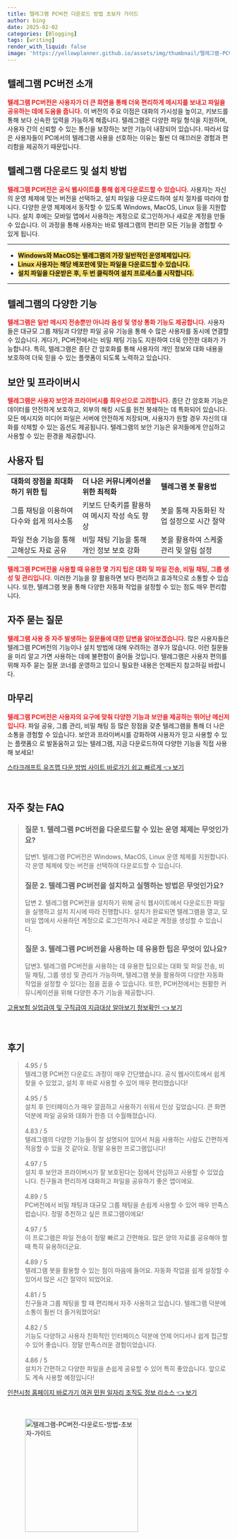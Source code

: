 ```yaml
---
title: 텔레그램 PC버전 다운로드 방법 초보자 가이드
author: bing
date: 2025-02-02
categories: [Blogging]
tags: [writing]
render_with_liquid: false
image: 'https://yellowplanner.github.io/assets/img/thumbnail/텔레그램-PC버전-다운로드-방법-초보자-가이드.webp'
---
```



<h2 id='텔레그램_PC버전_소개'>텔레그램 PC버전 소개</h2>

<p><b><span style="color: #ee2323;">텔레그램 PC버전은 사용자가 더 큰 화면을 통해 더욱 편리하게 메시지를 보내고 파일을 공유하는 데에 도움을 줍니다.</span></b> 이 버전의 주요 이점은 대화의 가시성을 높이고, 키보드를 통해 보다 신속한 입력을 가능하게 해줍니다. 텔레그램은 다양한 파일 형식을 지원하며, 사용자 간의 신뢰할 수 있는 통신을 보장하는 보안 기능이 내장되어 있습니다. 따라서 많은 사용자들이 PC에서의 텔레그램 사용을 선호하는 이유는 훨씬 더 매끄러운 경험과 편리함을 제공하기 때문입니다.</p>

<h2 id='텔레그램_다운로드_및_설치'>텔레그램 다운로드 및 설치 방법</h2>

<p><b><span style="color: #ee2323;">텔레그램 PC버전은 공식 웹사이트를 통해 쉽게 다운로드할 수 있습니다.</span></b> 사용자는 자신의 운영 체제에 맞는 버전을 선택하고, 설치 파일을 다운로드하여 설치 절차를 따라야 합니다. 다양한 운영 체제에서 동작할 수 있도록 Windows, MacOS, Linux 등을 지원합니다. 설치 후에는 모바일 앱에서 사용하는 계정으로 로그인하거나 새로운 계정을 만들 수 있습니다. 이 과정을 통해 사용자는 바로 텔레그램의 편리한 모든 기능을 경험할 수 있게 됩니다.</p>

<hr />

<ul>
    <li><b><span style="background-color: #ffe066;">Windows와 MacOS는 텔레그램의 가장 일반적인 운영체제입니다.</span></b></li>
    <li><b><span style="background-color: #ffe066;">Linux 사용자는 해당 배포판에 맞는 파일을 다운로드할 수 있습니다.</span></b></li>
    <li><b><span style="background-color: #ffe066;">설치 파일을 다운받은 후, 두 번 클릭하여 설치 프로세스를 시작합니다.</span></b></li>
</ul>

<hr />

<h2 id='텔레그램의_다양한_기능'>텔레그램의 다양한 기능</h2>

<p><b><span style="color: #ee2323;">텔레그램은 일반 메시지 전송뿐만 아니라 음성 및 영상 통화 기능도 제공합니다.</span></b> 사용자들은 대규모 그룹 채팅과 다양한 파일 공유 기능을 통해 수 많은 사용자를 동시에 연결할 수 있습니다. 게다가, PC버전에서는 비밀 채팅 기능도 지원하여 더욱 안전한 대화가 가능합니다. 특히, 텔레그램은 종단 간 암호화를 통해 사용자의 개인 정보와 대화 내용을 보호하여 더욱 믿을 수 있는 플랫폼이 되도록 노력하고 있습니다.</p>

<h2 id='보안_및_프라이버시'>보안 및 프라이버시</h2>

<p><b><span style="color: #ee2323;">텔레그램은 사용자 보안과 프라이버시를 최우선으로 고려합니다.</span></b> 종단 간 암호화 기능은 데이터를 안전하게 보호하고, 외부의 해킹 시도를 원천 봉쇄하는 데 특화되어 있습니다. 모든 메시지와 미디어 파일은 서버에 안전하게 저장되며, 사용자가 원할 경우 자신의 대화를 삭제할 수 있는 옵션도 제공됩니다. 텔레그램의 보안 기능은 유저들에게 안심하고 사용할 수 있는 환경을 제공합니다.</p>

<h2 id='사용자_팁'>사용자 팁</h2>

<table>
    <tr>
        <td><b>대화의 장점을 최대화하기 위한 팁</b></td>
        <td><b>더 나은 커뮤니케이션을 위한 최적화</b></td>
        <td><b>텔레그램 봇 활용법</b></td>
    </tr>
    <tr>
        <td>그룹 채팅을 이용하여 다수와 쉽게 의사소통</td>
        <td>키보드 단축키를 활용하여 메시지 작성 속도 향상</td>
        <td>봇을 통해 자동화된 작업 설정으로 시간 절약</td>
    </tr>
    <tr>
        <td>파일 전송 기능을 통해 고해상도 자료 공유</td>
        <td>비밀 채팅 기능을 통해 개인 정보 보호 강화</td>
        <td>봇을 활용하여 스케줄 관리 및 알림 설정</td>
    </tr>
</table>

<p><b><span style="color: #ee2323;">텔레그램 PC버전을 사용할 때 유용한 몇 가지 팁은 대화 및 파일 전송, 비밀 채팅, 그룹 생성 및 관리입니다.</span></b> 이러한 기능을 잘 활용하면 보다 편리하고 효과적으로 소통할 수 있습니다. 또한, 텔레그램 봇을 통해 다양한 자동화 작업을 설정할 수 있는 점도 매우 편리합니다.</p>

<h2 id='자주_묻는_질문'>자주 묻는 질문</h2>

<p><b><span style="color: #ee2323;">텔레그램 사용 중 자주 발생하는 질문들에 대한 답변을 알아보겠습니다.</span></b> 많은 사용자들은 텔레그램 PC버전의 기능이나 설치 방법에 대해 우려하는 경우가 많습니다. 이런 질문들을 미리 알고 가면 사용하는 데에 불편함이 줄어들 것입니다. 텔레그램은 사용자 편의를 위해 자주 묻는 질문 코너를 운영하고 있으니 필요한 내용은 언제든지 참고하길 바랍니다.</p>

<h2 id='마무리'>마무리</h2>

<p><b><span style="color: #ee2323;">텔레그램 PC버전은 사용자의 요구에 맞춰 다양한 기능과 보안을 제공하는 뛰어난 메신저입니다.</span></b> 파일 공유, 그룹 관리, 비밀 채팅 등 많은 장점을 갖춘 텔레그램을 통해 더 나은 소통을 경험할 수 있습니다. 보안과 프라이버시를 강화하여 사용자가 믿고 사용할 수 있는 플랫폼으 로 발돋움하고 있는 텔레그램, 지금 다운로드하여 다양한 기능을 직접 사용해 보세요!</p>


<p><a class="click-button" title="스타크래프트 유즈맵 다운 방법 사이트 바로가기 쉽고 빠르게" href="https://yellowplanner.github.io/posts/%EC%8A%A4%ED%83%80%ED%81%AC%EB%9E%98%ED%94%84%ED%8A%B8-%EC%9C%A0%EC%A6%88%EB%A7%B5-%EB%8B%A4%EC%9A%B4-%EB%B0%A9%EB%B2%95-%EC%82%AC%EC%9D%B4%ED%8A%B8-%EB%B0%94%EB%A1%9C%EA%B0%80%EA%B8%B0-%EC%89%BD%EA%B3%A0-%EB%B9%A0%EB%A5%B4%EA%B2%8C/" rel="dofollow">스타크래프트 유즈맵 다운 방법 사이트 바로가기 쉽고 빠르게 👈 보기</a></p><br>
<h2 id='자주_찾는_FAQ'>자주 찾는 FAQ</h2>
<div itemscope="" itemtype="https://schema.org/FAQPage"> 
<blockquote> 
<div itemscope="" itemprop="mainEntity" itemtype="https://schema.org/Question"> 
<h3 itemprop="name">질문 1. 텔레그램 PC버전을 다운로드할 수 있는 운영 체제는 무엇인가요?</h3> 
<div itemscope="" itemprop="acceptedAnswer" itemtype="https://schema.org/Answer"> 
<span itemprop="text"> 
<p>답변1. 텔레그램 PC버전은 Windows, MacOS, Linux 운영 체제를 지원합니다. 각 운영 체제에 맞는 버전을 선택하여 다운로드할 수 있습니다.</p> 
</span> 
</div> 
</div> 

<div itemscope="" itemprop="mainEntity" itemtype="https://schema.org/Question"> 
<h3 itemprop="name">질문 2. 텔레그램 PC버전을 설치하고 실행하는 방법은 무엇인가요?</h3> 
<div itemscope="" itemprop="acceptedAnswer" itemtype="https://schema.org/Answer"> 
<span itemprop="text"> 
<p>답변 2. 텔레그램 PC버전을 설치하기 위해 공식 웹사이트에서 다운로드한 파일을 실행하고 설치 지시에 따라 진행합니다. 설치가 완료되면 텔레그램을 열고, 모바일 앱에서 사용하던 계정으로 로그인하거나 새로운 계정을 생성할 수 있습니다.</p> 
</span> 
</div> 
</div> 

<div itemscope="" itemprop="mainEntity" itemtype="https://schema.org/Question"> 
<h3 itemprop="name">질문 3. 텔레그램 PC버전을 사용하는 데 유용한 팁은 무엇이 있나요?</h3> 
<div itemscope="" itemprop="acceptedAnswer" itemtype="https://schema.org/Answer"> 
<span itemprop="text"> 
<p>답변3. 텔레그램 PC버전을 사용하는 데 유용한 팁으로는 대화 및 파일 전송, 비밀 채팅, 그룹 생성 및 관리가 가능하며, 텔레그램 봇을 활용하여 다양한 자동화 작업을 설정할 수 있다는 점을 꼽을 수 있습니다. 또한, PC버전에서는 원활한 커뮤니케이션을 위해 다양한 추가 기능을 제공합니다.</p> 
</span> 
</div> 
</div> 
</blockquote> 
</div>
<p><a class="click-button" title="고용보험 실업급여 및 구직급여 지급대상 알아보기 정보확인" href="https://yellowplanner.github.io/posts/%EA%B3%A0%EC%9A%A9%EB%B3%B4%ED%97%98-%EC%8B%A4%EC%97%85%EA%B8%89%EC%97%AC-%EB%B0%8F-%EA%B5%AC%EC%A7%81%EA%B8%89%EC%97%AC-%EC%A7%80%EA%B8%89%EB%8C%80%EC%83%81-%EC%95%8C%EC%95%84%EB%B3%B4%EA%B8%B0-%EC%A0%95%EB%B3%B4%ED%99%95%EC%9D%B8/" rel="dofollow">고용보험 실업급여 및 구직급여 지급대상 알아보기 정보확인 👈 보기</a></p><br>
<h2 id='후기'>후기</h2>
<div itemscope itemtype="https://schema.org/Product">
  <blockquote>
  <div itemprop="review" itemscope itemtype="https://schema.org/Review">
      <div itemprop="reviewRating" itemscope itemtype="https://schema.org/Rating"> <span itemprop="ratingValue">4.95</span> / <span itemprop="bestRating">5</span> </div>
      <span itemprop="reviewBody">텔레그램 PC버전 다운로드 과정이 매우 간단했습니다. 공식 웹사이트에서 쉽게 찾을 수 있었고, 설치 후 바로 사용할 수 있어 매우 편리했습니다!</span>
  </div>
  <br>
  <div itemprop="review" itemscope itemtype="https://schema.org/Review">
      <div itemprop="reviewRating" itemscope itemtype="https://schema.org/Rating"> <span itemprop="ratingValue">4.95</span> / <span itemprop="bestRating">5</span> </div>
      <span itemprop="reviewBody">설치 후 인터페이스가 매우 깔끔하고 사용하기 쉬워서 인상 깊었습니다. 큰 화면 덕분에 파일 공유와 대화가 한층 더 수월해졌습니다.</span>
  </div>
  <br>
  <div itemprop="review" itemscope itemtype="https://schema.org/Review">
      <div itemprop="reviewRating" itemscope itemtype="https://schema.org/Rating"> <span itemprop="ratingValue">4.83</span> / <span itemprop="bestRating">5</span> </div>
      <span itemprop="reviewBody">텔레그램의 다양한 기능들이 잘 설명되어 있어서 처음 사용하는 사람도 간편하게 적응할 수 있을 것 같아요. 정말 유용한 프로그램입니다!</span>
  </div>
  <br>
  <div itemprop="review" itemscope itemtype="https://schema.org/Review">
      <div itemprop="reviewRating" itemscope itemtype="https://schema.org/Rating"> <span itemprop="ratingValue">4.97</span> / <span itemprop="bestRating">5</span> </div>
      <span itemprop="reviewBody">설치 후 보안과 프라이버시가 잘 보호된다는 점에서 안심하고 사용할 수 있었습니다. 친구들과 편리하게 대화하고 파일을 공유하기 좋은 앱이에요.</span>
  </div>
  <br>
  <div itemprop="review" itemscope itemtype="https://schema.org/Review">
      <div itemprop="reviewRating" itemscope itemtype="https://schema.org/Rating"> <span itemprop="ratingValue">4.89</span> / <span itemprop="bestRating">5</span> </div>
      <span itemprop="reviewBody">PC버전에서 비밀 채팅과 대규모 그룹 채팅을 손쉽게 사용할 수 있어 매우 만족스럽습니다. 정말 추천하고 싶은 프로그램이에요!</span>
  </div>
  <br>
  <div itemprop="review" itemscope itemtype="https://schema.org/Review">
      <div itemprop="reviewRating" itemscope itemtype="https://schema.org/Rating"> <span itemprop="ratingValue">4.97</span> / <span itemprop="bestRating">5</span> </div>
      <span itemprop="reviewBody">이 프로그램은 파일 전송이 정말 빠르고 간편해요. 많은 양의 자료를 공유해야 할 때 특히 유용하더군요.</span>
  </div>
  <br>
  <div itemprop="review" itemscope itemtype="https://schema.org/Review">
      <div itemprop="reviewRating" itemscope itemtype="https://schema.org/Rating"> <span itemprop="ratingValue">4.89</span> / <span itemprop="bestRating">5</span> </div>
      <span itemprop="reviewBody">텔레그램 봇을 활용할 수 있는 점이 마음에 들어요. 자동화 작업을 쉽게 설정할 수 있어서 많은 시간 절약이 되었어요.</span>
  </div>
  <br>
  <div itemprop="review" itemscope itemtype="https://schema.org/Review">
      <div itemprop="reviewRating" itemscope itemtype="https://schema.org/Rating"> <span itemprop="ratingValue">4.81</span> / <span itemprop="bestRating">5</span> </div>
      <span itemprop="reviewBody">친구들과 그룹 채팅을 할 때 편리해서 자주 사용하고 있습니다. 텔레그램 덕분에 소통이 훨씬 더 즐거워졌어요!</span>
  </div>
  <br>
  <div itemprop="review" itemscope itemtype="https://schema.org/Review">
      <div itemprop="reviewRating" itemscope itemtype="https://schema.org/Rating"> <span itemprop="ratingValue">4.82</span> / <span itemprop="bestRating">5</span> </div>
      <span itemprop="reviewBody">기능도 다양하고 사용자 친화적인 인터페이스 덕분에 언제 어디서나 쉽게 접근할 수 있어 좋습니다. 정말 만족스러운 경험이었습니다.</span>
  </div>
  <br>
  <div itemprop="review" itemscope itemtype="https://schema.org/Review">
      <div itemprop="reviewRating" itemscope itemtype="https://schema.org/Rating"> <span itemprop="ratingValue">4.86</span> / <span itemprop="bestRating">5</span> </div>
      <span itemprop="reviewBody">설치가 간편하고 다양한 파일을 손쉽게 공유할 수 있어 특히 좋았습니다. 앞으로도 계속 사용할 예정입니다!</span>
  </div>
  </blockquote>
</div>
<p><a class="click-button" title="인천시청 홈페이지 바로가기 여권 민원 일자리 조직도 정보 리소스" href="https://yellowplanner.github.io/posts/%EC%9D%B8%EC%B2%9C%EC%8B%9C%EC%B2%AD-%ED%99%88%ED%8E%98%EC%9D%B4%EC%A7%80-%EB%B0%94%EB%A1%9C%EA%B0%80%EA%B8%B0-%EC%97%AC%EA%B6%8C-%EB%AF%BC%EC%9B%90-%EC%9D%BC%EC%9E%90%EB%A6%AC-%EC%A1%B0%EC%A7%81%EB%8F%84-%EC%A0%95%EB%B3%B4-%EB%A6%AC%EC%86%8C%EC%8A%A4/" rel="dofollow">인천시청 홈페이지 바로가기 여권 민원 일자리 조직도 정보 리소스 👈 보기</a></p><br>
<figure class="image"><img src="https://yellowplanner.github.io/assets/img/thumbnail/텔레그램-PC버전-다운로드-방법-초보자-가이드.webp" alt="텔레그램-PC버전-다운로드-방법-초보자-가이드" width="256" height="256"></figure>